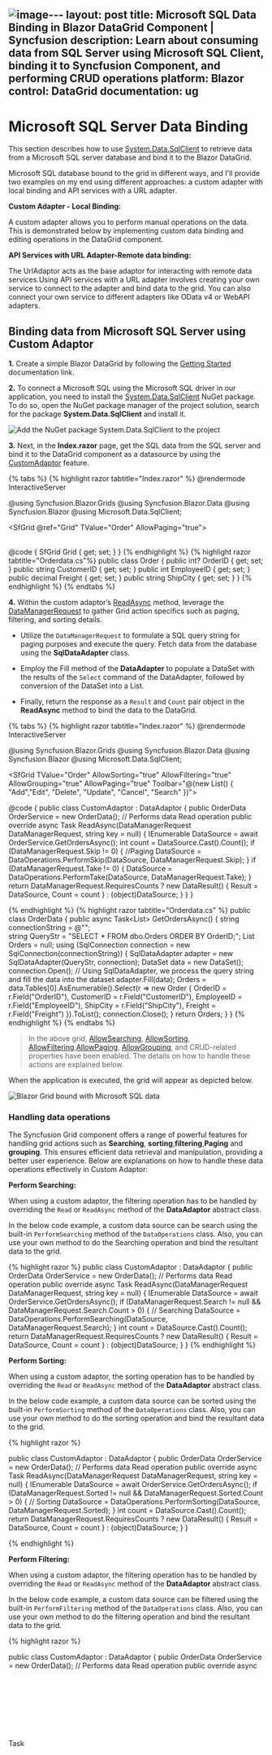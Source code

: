 ![image](https://github.com/syncfusion-content/blazor-docs/assets/30143756/f653125d-221f-442a-b3a4-13a52df7cf12)---
layout: post
title: Microsoft SQL Data Binding in Blazor DataGrid Component | Syncfusion
description: Learn about consuming data from SQL Server using Microsoft SQL Client, binding it to Syncfusion Component, and performing CRUD operations
platform: Blazor
control: DataGrid
documentation: ug
---

# Microsoft SQL Server Data Binding

This section describes how to use [System.Data.SqlClient](https://www.nuget.org/packages/System.Data.SqlClient/4.8.6?_src=template) to retrieve data from a Microsoft SQL server database and bind it to the Blazor DataGrid.

Microsoft SQL database bound to the grid in different ways, and I'll provide two examples on my end using different approaches: a custom adapter with local binding and API services with a URL adapter.

**Custom Adapter - Local Binding:**

A custom adapter allows you to perform manual operations on the data. This is demonstrated below by implementing custom data binding and editing operations in the DataGrid component.

**API Services with URL Adapter-Remote data binding:**

The UrlAdaptor acts as the base adaptor for interacting with remote data services.Using API services with a URL adapter involves creating your own service to connect to the adapter and bind data to the grid. You can also connect your own service to different adapters like OData v4 or WebAPI adapters.


## Binding data from Microsoft SQL Server using Custom Adaptor

**1.** Create a simple Blazor DataGrid by following the [Getting Started](https://blazor.syncfusion.com/documentation/datagrid/getting-started-with-web-app) documentation link.

**2.** To connect a Microsoft SQL using the Microsoft SQL driver in our application, you need to install the [System.Data.SqlClient](https://www.nuget.org/packages/System.Data.SqlClient/4.8.6?_src=template) NuGet package. To do so, open the NuGet package manager of the project solution, search for the package **System.Data.SqlClient** and install it.

![Add the NuGet package System.Data.SqlClient to the project](../images/system-Data-sql-client-nuget-package-install.png)

**3.** Next, in the **Index.razor** page, get the SQL data from the SQL server and bind it to the DataGrid component as a datasource by using the [CustomAdaptor](https://blazor.syncfusion.com/documentation/datagrid/custom-binding) feature.

{% tabs %}
{% highlight razor tabtitle="Index.razor" %}
@rendermode InteractiveServer

@using Syncfusion.Blazor.Grids
@using Syncfusion.Blazor.Data
@using Syncfusion.Blazor
@using Microsoft.Data.SqlClient;

<SfGrid @ref="Grid" TValue="Order" AllowPaging="true">
    <SfDataManager AdaptorInstance="@typeof(CustomAdaptor)" Adaptor="Adaptors.CustomAdaptor"></SfDataManager>   
    <GridColumns>
        <GridColumn Field=@nameof(Order.OrderID) HeaderText="Order ID" IsIdentity="true" IsPrimaryKey="true" TextAlign="TextAlign.Right" Width="120"></GridColumn>
        <GridColumn Field=@nameof(Order.CustomerID) HeaderText="Customer Name" Width="150"></GridColumn>
        <GridColumn Field=@nameof(Order.EmployeeID) HeaderText="Employee ID" Width="150"></GridColumn>
        <GridColumn Field=@nameof(Order.Freight) HeaderText="Freight" Width="150"></GridColumn>       
        <GridColumn Field=@nameof(Order.ShipCity) HeaderText="Ship City" Width="150"></GridColumn>
    </GridColumns>
</SfGrid>

@code {
    SfGrid<Order> Grid { get; set; }
}
{% endhighlight %}
{% highlight razor tabtitle="Orderdata.cs"%}
  public class Order
  {
      public int? OrderID { get; set; }
      public string CustomerID { get; set; }
      public int EmployeeID { get; set; }
      public decimal Freight { get; set; }
      public string ShipCity { get; set; }
  }
{% endhighlight %}
{% endtabs %}

**4.** Within the custom adaptor’s [ReadAsync](https://help.syncfusion.com/cr/blazor/Syncfusion.Blazor.DataAdaptor.html#Syncfusion_Blazor_DataAdaptor_ReadAsync_Syncfusion_Blazor_DataManagerRequest_System_String_) method, leverage the [DataManagerRequest](https://help.syncfusion.com/cr/blazor/Syncfusion.Blazor.DataManagerRequest.html) to gather Grid action specifics such as paging, filtering, and sorting details.

* Utilize the `DataManagerRequest` to formulate a SQL query string for paging purposes and execute the query. Fetch data from the database using the **SqlDataAdapter** class.

* Employ the Fill method of the **DataAdapter** to populate a DataSet with the results of the `Select` command of the DataAdapter, followed by conversion of the DataSet into a List.

* Finally, return the response as a `Result` and `Count` pair object in the **ReadAsync** method to bind the data to the DataGrid.


{% tabs %}
{% highlight razor tabtitle="Index.razor" %}
@rendermode InteractiveServer

@using Syncfusion.Blazor.Grids
@using Syncfusion.Blazor.Data
@using Syncfusion.Blazor
@using Microsoft.Data.SqlClient;

<SfGrid TValue="Order" AllowSorting="true" AllowFiltering="true" AllowGrouping="true" AllowPaging="true" Toolbar="@(new List<string>() { "Add","Edit", "Delete", "Update", "Cancel", "Search" })">
    <SfDataManager AdaptorInstance="@typeof(CustomAdaptor)" Adaptor="Adaptors.CustomAdaptor"></SfDataManager>
    <GridEditSettings AllowEditing="true" AllowDeleting="true" AllowAdding="true" Mode="@EditMode.Normal"></GridEditSettings>
    <GridColumns>
        <GridColumn Field=@nameof(Order.OrderID) HeaderText="Order ID" IsIdentity="true" IsPrimaryKey="true" TextAlign="TextAlign.Right" Width="120"></GridColumn>
        <GridColumn Field=@nameof(Order.CustomerID) HeaderText="Customer Name" Width="150"></GridColumn>
        <GridColumn Field=@nameof(Order.EmployeeID) HeaderText="Employee ID" TextAlign="TextAlign.Right" Width="150"></GridColumn>
        <GridColumn Field=@nameof(Order.Freight) HeaderText="Freight" TextAlign="TextAlign.Right" Format="C2" Width="150"></GridColumn>
        <GridColumn Field=@nameof(Order.ShipCity) HeaderText="Ship City" Width="150"></GridColumn>
    </GridColumns>
</SfGrid>

@code {
    public class CustomAdaptor : DataAdaptor
    {
        public OrderData OrderService = new OrderData();
        // Performs data Read operation
        public override async Task<object> ReadAsync(DataManagerRequest DataManagerRequest, string key = null)
        {
            IEnumerable<Order> DataSource = await OrderService.GetOrdersAsync();
            int count = DataSource.Cast<Order>().Count();
            if (DataManagerRequest.Skip != 0)
            {
                //Paging
                DataSource = DataOperations.PerformSkip(DataSource, DataManagerRequest.Skip);
            }
            if (DataManagerRequest.Take != 0)
            {
                DataSource = DataOperations.PerformTake(DataSource, DataManagerRequest.Take);
            }
            return DataManagerRequest.RequiresCounts ? new DataResult() { Result = DataSource, Count = count } : (object)DataSource;
        }
  }
}

{% endhighlight %}
{% highlight razor tabtitle="Orderdata.cs" %}
  public class OrderData
  {
      public async Task<List<Order>> GetOrdersAsync()
      {
          string connectionString = @"<Enter a valid connection string>";            
          string QueryStr = "SELECT * FROM dbo.Orders ORDER BY OrderID;";
          List<Order> Orders = null;
          using (SqlConnection connection = new SqlConnection(connectionString))
          {
              SqlDataAdapter adapter = new SqlDataAdapter(QueryStr, connection);
              DataSet data = new DataSet();
              connection.Open();
              // Using SqlDataAdapter, we process the query string and fill the data into the dataset
              adapter.Fill(data);
              Orders = data.Tables[0].AsEnumerable().Select(r => new Order
              {
                  OrderID = r.Field<int>("OrderID"),
                  CustomerID = r.Field<string>("CustomerID"),
                  EmployeeID = r.Field<int>("EmployeeID"),
                  ShipCity = r.Field<string>("ShipCity"),
                  Freight = r.Field<decimal>("Freight")
              }).ToList();
              connection.Close();
          }
          return Orders;
      }
}
{% endhighlight %}
{% endtabs %}

> In the above grid,  [AllowSearching](https://help.syncfusion.com/cr/blazor/Syncfusion.Blazor.Grids.GridColumn.html#Syncfusion_Blazor_Grids_GridColumn_AllowSearching), [AllowSorting](https://help.syncfusion.com/cr/blazor/Syncfusion.Blazor.Grids.SfGrid-1.html#Syncfusion_Blazor_Grids_SfGrid_1_AllowSorting), [AllowFiltering](https://help.syncfusion.com/cr/blazor/Syncfusion.Blazor.Grids.SfGrid-1.html#Syncfusion_Blazor_Grids_SfGrid_1_AllowFiltering),[AllowPaging](https://help.syncfusion.com/cr/blazor/Syncfusion.Blazor.Grids.SfGrid-1.html#Syncfusion_Blazor_Grids_SfGrid_1_AllowPaging), [AllowGrouping](https://help.syncfusion.com/cr/blazor/Syncfusion.Blazor.Grids.SfGrid-1.html#Syncfusion_Blazor_Grids_SfGrid_1_AllowGrouping), and CRUD-related properties have been enabled. The details on how to handle these actions are explained below.

When the application is executed, the grid will appear as depicted below.

![Blazor Grid bound with Microsoft SQL data](../images/blazor-Grid-Ms-SQL-databinding.png)

### Handling data operations

The Syncfusion Grid component offers a range of powerful features for handling grid actions such as **Searching**, **sorting**,**filtering**,**Paging** and  **grouping**. This ensures efficient data retrieval and manipulation, providing a better user experience. Below are explanations on how to handle these data operations effectively in Custom Adaptor:

**Perform Searching:**

When using a custom adaptor, the filtering operation has to be handled by overriding the `Read` or `ReadAsync` method of the **DataAdaptor** abstract class.

In the below code example, a custom data source can be search using the built-in `PerformSearching` method of the `DataOperations` class. Also, you can use your own method to do the Searching operation and bind the resultant data to the grid.

{% highlight razor %}
public class CustomAdaptor : DataAdaptor
{
    public OrderData OrderService = new OrderData();
    // Performs data Read operation
    public override async Task<object> ReadAsync(DataManagerRequest DataManagerRequest, string key = null)
    {
        IEnumerable<Order> DataSource = await OrderService.GetOrdersAsync();
        if (DataManagerRequest.Search != null && DataManagerRequest.Search.Count > 0)
        {
            // Searching
            DataSource = DataOperations.PerformSearching(DataSource, DataManagerRequest.Search);
        }
        int count = DataSource.Cast<Order>().Count();
        return DataManagerRequest.RequiresCounts ? new DataResult() { Result = DataSource, Count = count } : (object)DataSource;
    }
}
{% endhighlight %}

**Perform Sorting:** 

When using a custom adaptor, the sorting operation has to be handled by overriding the `Read` or `ReadAsync` method of the **DataAdaptor** abstract class.

In the below code example, a custom data source can be sorted using the built-in `PerformSorting` method of the `DataOperations` class. Also, you can use your own method to do the sorting operation and bind the resultant data to the grid.

{% highlight razor %}

   public class CustomAdaptor : DataAdaptor
{
    public OrderData OrderService = new OrderData();
    // Performs data Read operation
    public override async Task<object> ReadAsync(DataManagerRequest DataManagerRequest, string key = null)
    {
        IEnumerable<Order> DataSource = await OrderService.GetOrdersAsync();
        if (DataManagerRequest.Sorted != null && DataManagerRequest.Sorted.Count > 0)
        {
            // Sorting
            DataSource = DataOperations.PerformSorting(DataSource, DataManagerRequest.Sorted);
        }
        int count = DataSource.Cast<Order>().Count();
        return DataManagerRequest.RequiresCounts ? new DataResult() { Result = DataSource, Count = count } : (object)DataSource;
    }
}

{% endhighlight %}

**Perform Filtering:**

When using a custom adaptor, the filtering operation has to be handled by overriding the `Read` or `ReadAsync` method of the **DataAdaptor** abstract class.

In the below code example, a custom data source can be filtered using the built-in `PerformFiltering` method of the `DataOperations` class. Also, you can use your own method to do the filtering operation and bind the resultant data to the grid.

{% highlight razor %}

 public class CustomAdaptor : DataAdaptor
{
    public OrderData OrderService = new OrderData();
    // Performs data Read operation
    public override async Task<object> ReadAsync(DataManagerRequest DataManagerRequest, string key = null)
    {
        IEnumerable<Order> DataSource = await OrderService.GetOrdersAsync();
        if (DataManagerRequest.Where != null && DataManagerRequest.Where.Count > 0)
        {
            // Filtering
            DataSource = DataOperations.PerformFiltering(DataSource, DataManagerRequest.Where, DataManagerRequest.Where[0].Operator);
        }
        int count = DataSource.Cast<Order>().Count();
        return DataManagerRequest.RequiresCounts ? new DataResult() { Result = DataSource, Count = count } : (object)DataSource;
    }
}

{% endhighlight %}

**Perform Paging:**

When using a custom adaptor, the filtering operation has to be handled by overriding the `Read` or `ReadAsync` method of the **DataAdaptor** abstract class.

In the below code example, a custom data source can be paging using the built-in `PerformTake` and `PerformSkip` method of the `DataOperations` class. Also, you can use your own method to do the paging operation and bind the resultant data to the grid.

{% highlight razor %}

public class CustomAdaptor : DataAdaptor
{
    public OrderData OrderService = new OrderData();
    // Performs data Read operation
    public override async Task<object> ReadAsync(DataManagerRequest DataManagerRequest, string key = null)
    {
        IEnumerable<Order> DataSource = await OrderService.GetOrdersAsync();
        int count = DataSource.Cast<Order>().Count();
        if (DataManagerRequest.Skip != 0)
        {
            //Paging
            DataSource = DataOperations.PerformSkip(DataSource, DataManagerRequest.Skip);
        }
        if (DataManagerRequest.Take != 0)
        {
            DataSource = DataOperations.PerformTake(DataSource, DataManagerRequest.Take);
        }
        return DataManagerRequest.RequiresCounts ? new DataResult() { Result = DataSource, Count = count } : (object)DataSource;
    }
}
{% endhighlight %}

**Perform Grouping:** 

When using Custom Adaptor, the grouping operation has to be handled in the `Read` or `ReadAsync` method of Custom adaptor.

The following sample code demonstrates implementing the grouping operation in Custom Adaptor, 

{% highlight razor %}
public class CustomAdaptor : DataAdaptor
{
    public OrderData OrderService = new OrderData();
    // Performs data Read operation
    public override async Task<object> ReadAsync(DataManagerRequest DataManagerRequest, string key = null)
    {
        IEnumerable<Order> DataSource = await OrderService.GetOrdersAsync();
        int count = DataSource.Cast<Order>().Count();
        DataResult DataObject = new DataResult();
        if (DataManagerRequest.Group != null)
        {
            IEnumerable ResultData = DataSource.ToList();
            // Grouping
            foreach (var group in DataManagerRequest.Group)
            {
                ResultData = DataUtil.Group<Order>(ResultData, group, DataManagerRequest.Aggregates, 0, DataManagerRequest.GroupByFormatter);
            }
            DataObject.Result = ResultData;
            DataObject.Count = count;
            return DataManagerRequest.RequiresCounts ? DataObject : (object)ResultData;
        }
        return DataManagerRequest.RequiresCounts ? new DataResult() { Result = DataSource, Count = count } : (object)DataSource;
    }
}
{% endhighlight %}

> For optimal performance, it is recommended to follow this sequence of operations(Search, Sort, Filter, Paging, Grouping) in the **ReadAsync** method 

### Handling CRUD operations

Enable editing in the grid component using the [GridEditSettings](https://help.syncfusion.com/cr/blazor/Syncfusion.Blazor.Grids.GridEditSettings.html) component. Grid provides various modes of editing options such as Inline/Normal, Dialog and Batch editing. Refer the [Grid Editing](https://blazor.syncfusion.com/documentation/datagrid/editing) documentation for reference.

Here, inline edit mode and [Toolbar](https://blazor.syncfusion.com/documentation/datagrid/tool-bar) property are used to show toolbar items for editing.

{% highlight razor %}

<SfGrid @ref="Grid" TValue="Order" AllowPaging="true" Toolbar="@(new List<string>() { "Add","Edit","Delete","Update","Cancel"})">
    <GridEditSettings AllowAdding="true" AllowDeleting="true" AllowEditing="true"></GridEditSettings>
</SfGrid>

{% endhighlight %}

>* Normal editing is the default edit mode for the DataGrid component. Also, to perform CRUD operations, set [IsPrimaryKey](https://help.syncfusion.com/cr/blazor/Syncfusion.Blazor.Grids.GridColumn.html#Syncfusion_Blazor_Grids_GridColumn_IsPrimaryKey) property as **true** for a particular GridColumn, whose value is a unique.
> * If [IsIdentity](https://help.syncfusion.com/cr/blazor/Syncfusion.Blazor.Grids.GridColumn.html#Syncfusion_Blazor_Grids_GridColumn_IsIdentity) is enabled, then it will be considered as a read-only column when editing and adding a record.

The CRUD operations can be performed and customized on our own by overriding the following CRUD methods of the DataAdaptor abstract class.

* Insert/InsertAsync
* Remove/RemoveAsync
* Update/UpdateAsync
* BatchUpdate/BatchUpdateAsync

Let’s see how to perform CRUD operation using SQL server data with Syncfusion Blazor DataGrid component.

**Insert Operation:**

To Perform the Insert operation, override the [Insert](https://help.syncfusion.com/cr/blazor/Syncfusion.Blazor.DataAdaptor.html#Syncfusion_Blazor_DataAdaptor_Insert_Syncfusion_Blazor_DataManager_System_Object_System_String_) or [InsertAsync](https://help.syncfusion.com/cr/blazor/Syncfusion.Blazor.DataAdaptor.html#Syncfusion_Blazor_DataAdaptor_InsertAsync_Syncfusion_Blazor_DataManager_System_Object_System_String_) method of the custom adaptor and add the following code in the CustomAdaptor.

{% tabs %}
{% highlight razor tabtitle="Index.razor"%}

public override async Task<object> InsertAsync(DataManager DataManager, object Value, string Key)
{
    await OrderService.AddOrderAsync(Value as Order);
    return Value;
}

{% endhighlight %}
{% highlight razor tabtitle="Orderdata.cs"%}
 public async Task AddOrderAsync(Order Value)
{
    string ConnectionString = $"<Enter a valid connection string>";
    string Query = $"Insert into Orders(CustomerID,Freight,ShipCity,EmployeeID) values('{(Value as Order).CustomerID}','{(Value as Order).Freight}','{(Value as Order).ShipCity}','{(Value as Order).EmployeeID}')";
    SqlConnection Connection = new SqlConnection(ConnectionString);
    Connection.Open();
    SqlCommand Command = new SqlCommand(Query, Connection);
    Command.ExecuteNonQuery();
    Connection.Close();
}
{% endhighlight %}
{% endtabs %}

**Update Operation:**

To Perform the Update operation, override the [Update](https://help.syncfusion.com/cr/blazor/Syncfusion.Blazor.DataAdaptor.html#Syncfusion_Blazor_DataAdaptor_Update_Syncfusion_Blazor_DataManager_System_Object_System_String_System_String_) or [UpdateAsync](https://help.syncfusion.com/cr/blazor/Syncfusion.Blazor.DataAdaptor.html#Syncfusion_Blazor_DataAdaptor_UpdateAsync_Syncfusion_Blazor_DataManager_System_Object_System_String_System_String_) method of the custom adaptor and add the following code in the CustomAdaptor.

{% tabs %}
{% highlight razor tabtitle="Index.razor"%}

// Performs Update operation
 public override async Task<object> UpdateAsync(DataManager DataManager, object Value, string keyField, string key)
 {
     await OrderService.UpdateOrderAsync(Value as Order);
     return Value;
 }

{% endhighlight %}
{% highlight razor tabtitle="Orderdata.cs"%}
 public async Task UpdateOrderAsync(Order Value)
{
    string ConnectionString = $"<Enter a valid connection string>";
    SqlConnection Connection = new SqlConnection(ConnectionString);
    Connection.Open();
    SqlCommand Command = new SqlCommand(Query, Connection);
    Command.ExecuteNonQuery();
    Connection.Close();
}
 
{% endhighlight %}
{% endtabs %}

**Delete Operation:**

To Perform the Delete operation, override the Remove(https://help.syncfusion.com/cr/blazor/Syncfusion.Blazor.DataAdaptor.html#Syncfusion_Blazor_DataAdaptor_Remove_Syncfusion_Blazor_DataManager_System_Object_System_String_System_String_) or RemoveAsync(https://help.syncfusion.com/cr/blazor/Syncfusion.Blazor.DataAdaptor.html#Syncfusion_Blazor_DataAdaptor_RemoveAsync_Syncfusion_Blazor_DataManager_System_Object_System_String_System_String_) method of the custom adaptor and add the following code in the CustomAdaptor.

{% tabs %}
{% highlight razor tabtitle="Index.razor"%}

 public override async Task<object> RemoveAsync(DataManager DataManager, object Value, string keyField, string key)
 {
     await OrderService.RemoveOrderAsync(Value as int?);
     return Value;
 }
{% endhighlight %}
{% highlight razor tabtitle="Orderdata.cs"%}
 public async Task RemoveOrderAsync(int? Key)
 {
     string ConnectionString = $"<Enter a valid connection string>";
     string Query = $"Delete from Orders where OrderID={Key}";
     SqlConnection Connection = new SqlConnection(ConnectionString);
     Connection.Open();
     SqlCommand Command = new SqlCommand(Query, Connection);
     Command.ExecuteNonQuery();
     Connection.Close();
 } 
{% endhighlight %}
{% endtabs %}

**Batch Operation**

To Perform the Batch operation, override the [BatchUpdate](https://help.syncfusion.com/cr/blazor/Syncfusion.Blazor.DataAdaptor.html#Syncfusion_Blazor_DataAdaptor_BatchUpdate_Syncfusion_Blazor_DataManager_System_Object_System_Object_System_Object_System_String_System_String_System_Nullable_System_Int32__) or [BatchUpdateAsync](https://help.syncfusion.com/cr/blazor/Syncfusion.Blazor.DataAdaptor.html#Syncfusion_Blazor_DataAdaptor_BatchUpdateAsync_Syncfusion_Blazor_DataManager_System_Object_System_Object_System_Object_System_String_System_String_System_Nullable_System_Int32__) method of the custom adaptor and add the following code in the Custom Adaptor.

{% highlight razor %}
 // Performs BatchUpdate operation
 public override async Task<object> BatchUpdateAsync(DataManager DataManager, object Changed, object Added, object Deleted, string KeyField, string Key, int? dropIndex)
 {
     if (Changed != null)
     {
         foreach (var record in (IEnumerable<Order>)Changed)
         {
             await OrderService.UpdateOrderAsync(record as Order);
         }
     }
     if (Added != null)
     {
         foreach (var record in (IEnumerable<Order>)Added)
         {
             await OrderService.AddOrderAsync(record as Order);
         }
     }
     if (Deleted != null)
     {
         foreach (var record in (IEnumerable<Order>)Deleted)
         {
             await OrderService.RemoveOrderAsync((record as Order).OrderID);
         }
     }
     return Key;
 }
{% endhighlight %}

> You can find the sample in this [GitHub location](https://github.com/SyncfusionExamples/blazor-grid-mssql-connectivity-using-custom-adaptor).

## Binding data from Microsoft SQL Server using an API service

### Creating an API service 

**1.** Open Visual Studio and create an ASP.NET Core Web App project type, naming it **MyWebService**. To create an ASP.NET Core Web application, follow the documentation [link](https://learn.microsoft.com/en-us/visualstudio/get-started/csharp/tutorial-aspnet-core?view=vs-2022).

![Create ASP.NET Core Web App project](../images/azure-asp-core-web-service-create.png)

**2.** To connect a Microsoft SQL using the **System.Data.SqlClient** in our application, we need to install the [System.Data.SqlClient](https://www.nuget.org/packages/System.Data.SqlClient/4.8.6?_src=template) NuGet package. To do so, open the NuGet package manager of the project solution, search for the package **System.Data.SqlClient** and install it.

![Add the NuGet package Sytem.Data.SqlClient to the project](../images/system-Data-sql-client-nuget-package-install.png)

**3.** Create a API controller (aka, GridController.cs) file under **Controllers** folder that helps to establish data communication with the DataGrid.

**4.** In the API controller  (aka, GridController), connect to Microsoft SQL server. In the **Get()** method **SqlConnection** helps to connect the SQL database (that is, Database1.mdf). Next, using **SqlCommand** and **SqlDataAdapter** you can process the desired SQL query string and retrieve data from the database. The **Fill** method of the DataAdapter is used to populate the SQL data into a **DataTable** as shown in the following code snippet.

{% tabs %}
{% highlight razor tabtitle="GridController.cs"%}
using Microsoft.AspNetCore.Mvc;
using System.Data;
using System.Data.SqlClient;
using Syncfusion.Blazor;
using Syncfusion.Blazor.Data;
using System.ComponentModel.DataAnnotations;
using Newtonsoft.Json;
namespace MyWebService.Controllers
{
    [ApiController]    
    public class GridController : ControllerBase
    {
        public static List<Order> Orders { get; set; }
        public class Order
        {
            [Key]
            public int? OrderID { get; set; }
            public string? CustomerID { get; set; }
            public int? EmployeeID { get; set; }
            public decimal? Freight { get; set; }
            public string? ShipCity { get; set; }
        }
        [Route("api/[controller]")]
        public List<Order> GetSQLResult()
        {
            string conSTR = @"<Enter a valid connection string>";
            string QueryStr = "SELECT * FROM dbo.Orders ORDER BY OrderID;";
            SqlConnection sqlConnection = new(conSTR);
            sqlConnection.Open();
            SqlCommand sqlCommand = new(QueryStr, sqlConnection);
            SqlDataAdapter dataAdapter = new(sqlCommand);
            DataTable dataTable = new();
            dataAdapter.Fill(dataTable);
            sqlConnection.Close();
            var dataSource = (from DataRow data in dataTable.Rows
                              select new Order()
                              {
                                  OrderID = Convert.ToInt32(data["OrderID"]),
                                  CustomerID = data["CustomerID"].ToString(),
                                  EmployeeID = Convert.IsDBNull(data["EmployeeID"]) ? 0 : Convert.ToUInt16(data["EmployeeID"]),
                                  ShipCity = data["ShipCity"].ToString(),
                                  Freight = Convert.ToDecimal(data["Freight"])
                              }).ToList();
            return dataSource;
        } 
    }
}
{% endhighlight %}
{% endtabs %}

**5.** Run the application and it will be hosted within the URL `https://localhost:xxxx`.

**6.** Finally, the retrieved data from Microsoft SQL database which is in the form of JSON can be found in the API controller available in the URL link `https://localhost:xxxx/api/Grid`, as shown in the browser page below.

![Hosted API URL](../images/Ms-Sql-data.png)

### Connecting Grid to an API service

**1.** Create a simple Blazor Grid by following the [Getting Started](https://blazor.syncfusion.com/documentation/datagrid/getting-started-with-web-app) documentation link.

**2.** Map the hosted API's URL link `https://localhost:xxxx/api/Grid` to the Grid in **Index.razor** by using the [SfDataManager](https://help.syncfusion.com/cr/blazor/Syncfusion.Blazor.Data.SfDataManager.html) to the [DataSource](https://help.syncfusion.com/cr/blazor/Syncfusion.Blazor.Grids.SfGrid-1.html#Syncfusion_Blazor_Grids_SfGrid_1_DataSource) property or by using [SfDataManager](https://help.syncfusion.com/cr/blazor/Syncfusion.Blazor.Data.SfDataManager.html) component. To interact with remote data source, provide the endpoint **Url**.

**3.** The `UrlAdaptor` acts as the base adaptor for interacting with remote data services. Most of the built-in adaptors are derived from the `UrlAdaptor`.

{% tabs %}
{% highlight razor tabtitle="Index.razor"%}
@using Syncfusion.Blazor.Grids
@using Syncfusion.Blazor.Data
@using Syncfusion.Blazor
@using Microsoft.Data.SqlClient;

<SfGrid @ref="Grid" TValue="Order" AllowPaging="true" AllowFiltering="true" AllowSorting="true" AllowGrouping="true" Toolbar="@(new List<string>() { "Add","Edit", "Delete", "Update", "Cancel", "Search" })">
    <SfDataManager Url="https://localhost:xxxx/api/Grid" InsertUrl="https://localhost:xxxx/api/Grid/Insert" UpdateUrl="https://localhost:xxxx/api/Grid/Update" RemoveUrl="https://localhost:xxxx/api/Grid/Delete" Adaptor="Adaptors.UrlAdaptor"></SfDataManager>
    <GridEditSettings AllowEditing="true" AllowDeleting="true" AllowAdding="true" Mode="EditMode.Normal"></GridEditSettings>
    <GridColumns>
        <GridColumn Field=@nameof(Order.OrderID) HeaderText="Order ID" IsIdentity="true" IsPrimaryKey="true" TextAlign="TextAlign.Right" Width="120"></GridColumn>
        <GridColumn Field=@nameof(Order.CustomerID) HeaderText="Customer Name" Width="150"></GridColumn>
        <GridColumn Field=@nameof(Order.EmployeeID) HeaderText="Employee ID" Width="150"></GridColumn>
        <GridColumn Field=@nameof(Order.Freight) HeaderText="Freight" Width="150"></GridColumn>
        <GridColumn Field=@nameof(Order.ShipCity) HeaderText="Ship City" Width="150"></GridColumn>
    </GridColumns>
</SfGrid>

@code {
    SfGrid<Order> Grid { get; set; }
    public List<Order> Orders { get; set; }

    public class Order
    {
        public int? OrderID { get; set; }
        public string CustomerID { get; set; }
        public int EmployeeID { get; set; }
        public decimal Freight { get; set; }
        public string ShipCity { get; set; }
    }
}
{% endhighlight %}
{% endtabs %}

> In the above grid,  `AllowSearching`, `AllowSorting`, `AllowFiltering`,`AllowPaging`, `AllowGrouping`, and CRUD-related properties have been enabled. The details on how to handle these actions are explained below.

When you run the application, the resultant Grid will look like this

![Blazor Grid bound with Microsoft SQL data](../images/blazor-Grid-Ms-SQL-databinding.png)

### Handling data operations

The Syncfusion Grid component offers a range of powerful features for handling grid actions such as **Searching**, **Sorting**,**Filtering**,**Paging** and  **Grouping**. This ensures efficient data retrieval and manipulation, providing a better user experience. Below are explanations on how to handle these data operations effectively in Url Adaptor:

**Perform Searching:**

When using a custom adaptor, the filtering operation has to be handled by overriding the `Read` or `ReadAsync` method of the **DataAdaptor** abstract class.

In the below code example, a custom data source can be search using the built-in `PerformSearching` method of the `DataOperations` class. Also, you can use your own method to do the Searching operation and bind the resultant data to the grid.

{% highlight razor %}

 [HttpPost]
[Route("api/[controller]")]
    public object Post([FromBody] DataManagerRequest DataManagerRequest)
    {
        IEnumerable<Order> DataSource = GetOrderData();
        if (DataManagerRequest.Search != null && DataManagerRequest.Search.Count > 0)
        {
            // Searching
            DataSource = DataOperations.PerformSearching(DataSource, DataManagerRequest.Search);
        }
        int count = DataSource.Cast<Order>().Count();
        return new { result = DataSource, count = count };
    }

{% endhighlight %}

**Perform Sorting:**

To handle filtering operations, ensure that your API endpoint supports custom sorting criteria. Implement the sorting logic on the server-side using the `PerformSorting` method from the `DataOperations` class. This allows the custom data source to undergo sorting based on the criteria specified in the incoming **DataManagerRequest** object.

{% highlight razor %}
 [HttpPost]
 [Route("api/[controller]")]
 public object Post([FromBody] DataManagerRequest DataManagerRequest)
 {
     IEnumerable<Order> DataSource = GetOrderData();
     if (DataManagerRequest.Sorted != null && DataManagerRequest.Sorted.Count > 0)
     {
         // Sorting
         DataSource = DataOperations.PerformSorting(DataSource, DataManagerRequest.Sorted);
     }
     int count = DataSource.Cast<Order>().Count();
     return new { result = DataSource, count = count };
 }
{% endhighlight %}

**Perform Filtering:**

To handle filtering operations, ensure that your API endpoint supports custom filtering criteria. Implement the filtering logic on the server-side using the `PerformFiltering` method from the `DataOperations` class. This allows the custom data source to undergo filtering based on the criteria specified in the incoming **DataManagerRequest** object.

{% highlight razor %}
 [HttpPost]
 [Route("api/[controller]")]
 public object Post([FromBody] DataManagerRequest DataManagerRequest)
 {
     IEnumerable<Order> DataSource = GetOrderData();
     if (DataManagerRequest.Where != null && DataManagerRequest.Where.Count > 0)
     {
         // Filtering
         DataSource = DataOperations.PerformFiltering(DataSource, DataManagerRequest.Where, DataManagerRequest.Where[0].Operator);
     }
     int count = DataSource.Cast<Order>().Count();
     return new { result = DataSource, count = count };
 }
{% endhighlight %}

**Perform Paging:**

When using a custom adaptor, the filtering operation has to be handled by overriding the `Read` or `ReadAsync` method of the **DataAdaptor** abstract class.

In the below code example, a custom data source can be paging using the built-in `PerformTake` and `PerformSkip` method of the `DataOperations` class. Also, you can use your own method to do the paging operation and bind the resultant data to the grid.

{% highlight razor %}
 [HttpPost]
 [Route("api/[controller]")]
 public object Post([FromBody] DataManagerRequest DataManagerRequest)
 {
     IEnumerable<Order> DataSource = GetOrderData();
     int count = DataSource.Cast<Order>().Count();

     if (DataManagerRequest.Skip != 0)
     {
         // Paging
         DataSource = DataOperations.PerformSkip(DataSource, DataManagerRequest.Skip);
     }
     if (DataManagerRequest.Take != 0)
     {
         DataSource = DataOperations.PerformTake(DataSource, DataManagerRequest.Take);
     }
     return new { result = DataSource, count = count };
 }
{% endhighlight %}

**Perform Grouping:**

To handle grouping operations, ensure that your  API endpoint supports custom grouping criteria. Implement the grouping logic on the server-side using the Group method from the [DataUtil](https://help.syncfusion.com/cr/blazor/Syncfusion.Blazor.Data.DataUtil.html) class. This allows the custom data source to undergo grouping based on the criteria specified in the incoming **DataManagerRequest** object.

{% highlight razor %}
 [HttpPost]
 [Route("api/[controller]")]
 [HttpPost]
 [Route("api/[controller]")]
 public object Post([FromBody] DataManagerRequest DataManagerRequest)
 {
     IEnumerable<Order> DataSource = GetOrderData();
     int count = DataSource.Cast<Order>().Count();
     DataResult DataObject = new DataResult();
     if (DataManagerRequest.Group != null)
     {
         System.Collections.IEnumerable ResultData = DataSource.ToList();
         // Grouping
         foreach (var group in DataManagerRequest.Group)
         {
             ResultData = DataUtil.Group<Order>(ResultData, group, DataManagerRequest.Aggregates, 0, DataManagerRequest.GroupByFormatter);
         }
         DataObject.Result = ResultData;
         DataObject.Count = count;
         return DataManagerRequest.RequiresCounts ? DataObject : (object)ResultData;
     }
     return new { result = DataSource, count = count };
 }
{% endhighlight %}

> For optimal performance, it is recommended to follow this sequence of operations(Search, Sort, Filter, Paging, Grouping) in the **ReadAsync** method 

### Handling CRUD operations 

You can enable editing in the grid component using the [GridEditSettings](https://help.syncfusion.com/cr/blazor/Syncfusion.Blazor.Grids.GridEditSettings.html) component. Grid provides various modes of editing options such as [Inline/Normal](https://blazor.syncfusion.com/documentation/datagrid/in-line-editing), [Dialog](https://blazor.syncfusion.com/documentation/datagrid/dialog-editing), and [Batch](https://blazor.syncfusion.com/documentation/datagrid/batch-editing) editing.

Here, Inline edit mode is utilized, and used Toolbar property to show toolbar items for editing. DataGrid Editing and Toolbar code have been added to the previous Grid model.

{% tabs %}
{% highlight razor %}

<SfGrid @ref="Grid" TValue="Order" AllowPaging="true" AllowFiltering="true" AllowSorting="true" AllowGrouping="true" Toolbar="@(new List<string>() { "Add","Edit", "Delete", "Update", "Cancel", "Search" })">
    <SfDataManager Url="https://localhost:xxxx/api/Grid" InsertUrl="https://localhost:xxxx/api/Grid/Insert" UpdateUrl="https://localhost:xxxx/api/Grid/Update" RemoveUrl="https://localhost:xxxx/api/Grid/Delete" BatchUrl="https://localhost:7033/api/Grid/Batch" Adaptor="Adaptors.UrlAdaptor"></SfDataManager>
    <GridEditSettings AllowEditing="true" AllowDeleting="true" AllowAdding="true" Mode="EditMode.Normal"></GridEditSettings>
     <GridColumns>
        <GridColumn Field=@nameof(Order.OrderID) HeaderText="Order ID" IsIdentity="true" IsPrimaryKey="true" TextAlign="TextAlign.Right" Width="120"></GridColumn>
        <GridColumn Field=@nameof(Order.CustomerID) HeaderText="Customer Name" Width="150"></GridColumn>
        <GridColumn Field=@nameof(Order.EmployeeID) HeaderText="Employee ID" TextAlign="TextAlign.Right" Width="150"></GridColumn>
        <GridColumn Field=@nameof(Order.Freight) HeaderText="Freight" TextAlign="TextAlign.Right" Format="C2" Width="150"></GridColumn>
        <GridColumn Field=@nameof(Order.ShipCity) HeaderText="Ship City" Width="150"></GridColumn>
    </GridColumns>
</SfGrid>

{% endhighlight %}
{% endtabs %}

> Normal editing is the default edit mode for the DataGrid component. Set the [IsPrimaryKey](https://help.syncfusion.com/cr/blazor/Syncfusion.Blazor.Grids.GridColumn.html#Syncfusion_Blazor_Grids_GridColumn_IsPrimaryKey) property of Column as **true** for a particular column, whose value is a unique value for editing purposes.
> * If [IsIdentity](https://help.syncfusion.com/cr/blazor/Syncfusion.Blazor.Grids.GridColumn.html#Syncfusion_Blazor_Grids_GridColumn_IsIdentity) is enabled, then it will be considered as a read-only column when editing and adding a record.

**Insert Operation:**

To insert a new row, click the **Add** toolbar button. Clicking the **Update** toolbar button will insert the new record in the Orders table by calling the following **POST** method of the  API.

{% tabs %}
{% highlight c# tabtitle="OrdersController.cs" %}
 [HttpPost]
 [Route("api/Grid/Insert")]
 public void Insert([FromBody] CRUDModel<Order> Value)
 {
     string ConnectionString = @"<Enter a valid connection string>";
     string Query = $"Insert into Orders(CustomerID,Freight,ShipCity,EmployeeID) values('{Value.Value.CustomerID}','{Value.Value.Freight}','{Value.Value.ShipCity}','{Value.Value.EmployeeID}')";
     SqlConnection SqlConnection = new SqlConnection(ConnectionString);
     SqlConnection.Open();
     SqlCommand SqlCommand = new SqlCommand(Query, SqlConnection);
     SqlCommand.ExecuteNonQuery();
     SqlConnection.Close();
 }
{% endhighlight %}
{% endtabs %}

**Update Operation:**

To edit a row, select any row and click the **Edit** toolbar button. Clicking the **Update** toolbar button will update the edit record in the Orders table by calling the following **Post** method of the  API.

{% tabs %}
{% highlight c# tabtitle="OrdersController.cs" %}
[HttpPost]
[Route("api/Grid/Update")]
public void Update([FromBody] CRUDModel<Order> Value)
{
    string ConnectionString = @"<Enter a valid connection string>";
    string Query = $"Update Orders set CustomerID='{Value.Value.CustomerID}', Freight='{Value.Value.Freight}',EmployeeID='{Value.Value.EmployeeID}',ShipCity='{Value.Value.ShipCity}' where OrderID='{Value.Value.OrderID}'";
    SqlConnection SqlConnection = new SqlConnection(ConnectionString);
    SqlConnection.Open();
    SqlCommand SqlCommand = new SqlCommand(Query, SqlConnection);
    SqlCommand.ExecuteNonQuery();
    SqlConnection.Close();
}
{% endhighlight %}
{% endtabs %}

**Delete Operation:**

To delete a row, select any row and click the **Delete** toolbar button. Deleting operation will send a **DELETE** request to the API with the selected record`s primary key value to remove the corresponding record from the Orders table.

{% tabs %}
{% highlight c# tabtitle="OrdersController.cs" %}
 [HttpPost]
 [Route("api/Grid/Delete")]
 public void Delete([FromBody] CRUDModel<Order> Value)
 {
     string ConnectionString = @"<Enter a valid connection string>";
     string Query = $"Delete from Orders where OrderID={Value.Key}";
     SqlConnection SqlConnection = new SqlConnection(ConnectionString);
     SqlConnection.Open();
     SqlCommand SqlCommand = new SqlCommand(Query, SqlConnection);
     SqlCommand.ExecuteNonQuery();
     SqlConnection.Close();
 }
{% endhighlight %}
{% endtabs %}

**Batch Operation**

To perform Batch Operation, define Edit Mode as Batch and define  BatchUrl porperty in the SfDataManager, then use the Add toolbar button to insert new rows. To edit rows, select them and click the Edit toolbar button. clicking the Update toolbar button will update the new and edited records in the Orders table using the API **POST** method. For batch deletion, select multiple rows and click the Delete toolbar button

{% highlight razor %}
 // Performs BatchUpdate operation
[HttpPost]
[Route("api/Grid/Batch")]
public void Batch([FromBody] CRUDModel<Order> Value)
{
    if (Value.Changed != null)
    {
        foreach (var record in (IEnumerable<Order>)Value.Changed)
        {
            //update in your database
        }

    }
    if (Value.Added != null)
    {
        foreach (var record in (IEnumerable<Order>)Value.Added)
        {
            //Insert in your database
        }

    }
    if (Value.Deleted != null)
    {
        foreach (var record in (IEnumerable<Order>)Value.Deleted)
        {
            //remove the records from your database
        }
    }
}
{% endhighlight %}

> Find the sample from this [Github location](https://github.com/SyncfusionExamples/blazor-grid-mssql-connectivity-using-api-service).
